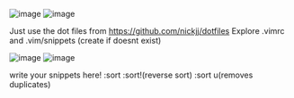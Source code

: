 ![image](https://user-images.githubusercontent.com/76894659/111036200-192db300-8444-11eb-8e73-a5c061208691.png)
![image](https://user-images.githubusercontent.com/76894659/111036202-1b900d00-8444-11eb-8570-5c072b087bee.png)



Just use the dot files from https://github.com/nickjj/dotfiles
Explore .vimrc and .vim/snippets (create if doesnt exist)<br>

![image](https://user-images.githubusercontent.com/76894659/111193133-d9033780-85df-11eb-9460-b4dac6e31577.png)
![image](https://user-images.githubusercontent.com/76894659/111193601-5464e900-85e0-11eb-9f26-5c5fcb2519e0.png)

write your snippets here!
:sort
:sort!(reverse sort)
:sort u(removes duplicates)
